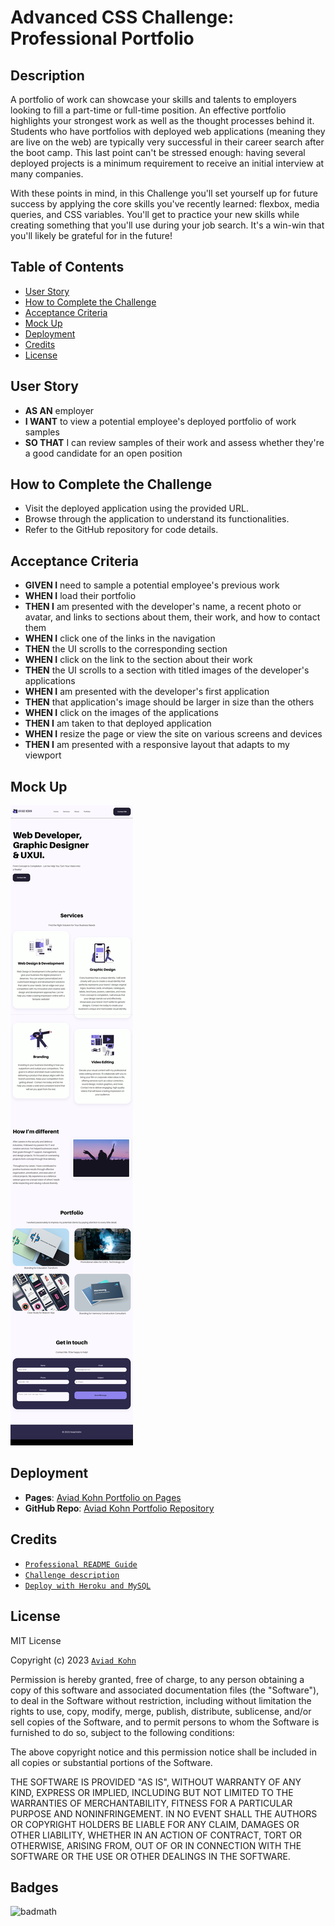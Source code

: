 # Advanced CSS Challenge: Professional Portfolio

## Description

A portfolio of work can showcase your skills and talents to employers looking to fill a part-time or full-time position. An effective portfolio highlights your strongest work as well as the thought processes behind it. Students who have portfolios with deployed web applications (meaning they are live on the web) are typically very successful in their career search after the boot camp. This last point can't be stressed enough: having several deployed projects is a minimum requirement to receive an initial interview at many companies.

With these points in mind, in this Challenge you'll set yourself up for future success by applying the core skills you've recently learned: flexbox, media queries, and CSS variables. You'll get to practice your new skills while creating something that you'll use during your job search. It's a win-win that you'll likely be grateful for in the future!

## Table of Contents

- [User Story](#User-story)
- [How to Complete the Challenge](#how-to-complete-the-challenge)
- [Acceptance Criteria](#acceptance-criteria)
- [Mock Up](#mock-up)
- [Deployment](#deployment)
- [Credits](#credits)
- [License](#license)

## User Story

- **AS AN** employer
- **I WANT** to view a potential employee's deployed portfolio of work samples
- **SO THAT** I can review samples of their work and assess whether they're a good candidate for an open position

## How to Complete the Challenge

- Visit the deployed application using the provided URL.
- Browse through the application to understand its functionalities.
- Refer to the GitHub repository for code details.

## Acceptance Criteria

- **GIVEN I** need to sample a potential employee's previous work
- **WHEN I** load their portfolio
- **THEN I** am presented with the developer's name, a recent photo or avatar, and links to sections about them, their work, and how to contact them
- **WHEN I** click one of the links in the navigation
- **THEN** the UI scrolls to the corresponding section
- **WHEN I** click on the link to the section about their work
- **THEN** the UI scrolls to a section with titled images of the developer's applications
- **WHEN I** am presented with the developer's first application
- **THEN** that application's image should be larger in size than the others
- **WHEN I** click on the images of the applications
- **THEN I** am taken to that deployed application
- **WHEN I** resize the page or view the site on various screens and devices
- **THEN I** am presented with a responsive layout that adapts to my viewport

## Mock Up

![Mock up of the website](./assets/images/Web%20capture_12-5-2023_0357_xkolsha.github.io.jpeg)

## Deployment

- **Pages**: [Aviad Kohn Portfolio on Pages](https://xkolsha.github.io/Professional-Portfolio/)
- **GitHub Repo**: [Aviad Kohn Portfolio Repository](https://github.com/xkolsha/Advanced-CSS-Challenge-Professional-Portfolio)

## Credits

- [`Professional README Guide`](https://coding-boot-camp.github.io/full-stack/github/professional-readme-guide)
- [`Challenge description`](https://courses.bootcampspot.com)
- [`Deploy with Heroku and MySQL`](https://coding-boot-camp.github.io/full-stack/heroku/deploy-with-heroku-and-mysql)

## License

MIT License

Copyright (c) 2023 [`Aviad Kohn`](https://github.com/xkolsha)

Permission is hereby granted, free of charge, to any person obtaining a copy
of this software and associated documentation files (the "Software"), to deal
in the Software without restriction, including without limitation the rights
to use, copy, modify, merge, publish, distribute, sublicense, and/or sell
copies of the Software, and to permit persons to whom the Software is
furnished to do so, subject to the following conditions:

The above copyright notice and this permission notice shall be included in all
copies or substantial portions of the Software.

THE SOFTWARE IS PROVIDED "AS IS", WITHOUT WARRANTY OF ANY KIND, EXPRESS OR
IMPLIED, INCLUDING BUT NOT LIMITED TO THE WARRANTIES OF MERCHANTABILITY,
FITNESS FOR A PARTICULAR PURPOSE AND NONINFRINGEMENT. IN NO EVENT SHALL THE
AUTHORS OR COPYRIGHT HOLDERS BE LIABLE FOR ANY CLAIM, DAMAGES OR OTHER
LIABILITY, WHETHER IN AN ACTION OF CONTRACT, TORT OR OTHERWISE, ARISING FROM,
OUT OF OR IN CONNECTION WITH THE SOFTWARE OR THE USE OR OTHER DEALINGS IN THE
SOFTWARE.

## Badges

![badmath](https://img.shields.io/github/license/xkolsha/unbModule1Challenge?color=%238F83ED)
